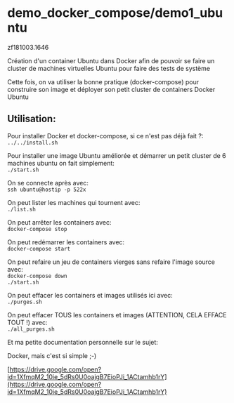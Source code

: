 # demo_docker_compose/demo1_ubuntu
zf181003.1646

Création d'un container Ubuntu dans Docker afin de pouvoir se faire un cluster de machines virtuelles Ubuntu pour faire des tests de système


Cette fois, on va utiliser la bonne pratique (docker-compose) pour construire son image et déployer son petit cluster de containers Docker Ubuntu


## Utilisation:

Pour installer Docker et docker-compose, si ce n'est pas déjà fait ?:<br>
`../../install.sh`

Pour installer une image Ubuntu améliorée et démarrer un petit cluster de 6 machines ubuntu on fait simplement:<br>
`./start.sh`

On se connecte après avec:<br>
`ssh ubuntu@hostip -p 522x`

On peut lister les machines qui tournent avec:<br>
`./list.sh`

On peut arrêter les containers avec:<br>
`docker-compose stop`

On peut redémarrer les containers avec:<br>
`docker-compose start`

On peut refaire un jeu de containers vierges sans refaire l'image source avec:<br>
`docker-compose down`<br>
`./start.sh`

On peut effacer les containers et images utilisés ici avec:<br>
`./purges.sh`

On peut effacer TOUS les containers et images (ATTENTION, CELA EFFACE TOUT !) avec:<br>
`./all_purges.sh`


Et ma petite documentation personnelle sur le sujet:

Docker, mais c'est si simple ;-)

[https://drive.google.com/open?id=1XfmqM2_10ie_5dRs0U0oajgB7EioPJi_1ACtamhb1rY](https://drive.google.com/open?id=1XfmqM2_10ie_5dRs0U0oajgB7EioPJi_1ACtamhb1rY)
